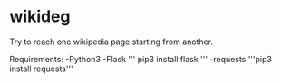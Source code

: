 # wikideg

Try to reach one wikipedia page starting from another.

Requirements:
-Python3
-Flask 
''' pip3 install flask '''
-requests
'''pip3 install requests'''
